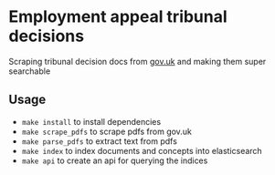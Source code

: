 # Employment appeal tribunal decisions

Scraping tribunal decision docs from [gov.uk](https://www.gov.uk/employment-appeal-tribunal-decisions) and making them super searchable


## Usage

- `make install` to install dependencies
- `make scrape_pdfs` to scrape pdfs from gov.uk
- `make parse_pdfs` to extract text from pdfs
- `make index` to index documents and concepts into elasticsearch
- `make api` to create an api for querying the indices
